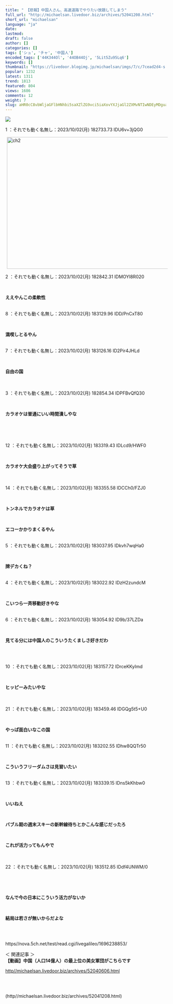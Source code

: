 ```yaml
---
title: " 【悲報】中国人さん、高速道路でやりたい放題してしまう"
full_url: "http://michaelsan.livedoor.biz/archives/52041208.html"
short_url: "michaelsan"
language: "ja"
date: 
lastmod: 
draft: false
author: []
categories: []
tags: ['シュ', 'チャ', '中国人']
encoded_tags: ['44K344Ol', '44OB44Oj', '5Lit5Zu95Lq6']
keywords: []
thumbnail: "https://livedoor.blogimg.jp/michaelsan/imgs/7/c/7cead2d4-s.jpg"
popular: 1232
latest: 1311
trend: 1813
featured: 804
views: 1686
comments: 12
weight: 7
slug: aHR0cC8vbWljaGFlbHNhbi5saXZlZG9vci5iaXovYXJjaGl2ZXMvNTIwNDEyMDguaHRtbA==
---
```


![](https://livedoor.blogimg.jp/michaelsan/imgs/7/c/7cead2d4-s.jpg)

<div><p>1 ：それでも動く名無し：2023/10/02(月) 182733.73 IDU6v+3jQG0</p><a target='_blank' title='ch2' href='https//livedoor.blogimg.jp/michaelsan/imgs/5/9/59f27556.jpg'><img class='pict' hspace='5' alt='ch2' border='0' height='413' width='680' src='https//livedoor.blogimg.jp/michaelsan/imgs/5/9/59f27556-s.jpg'></a><br><p>2 ：それでも動く名無し：2023/10/02(月) 182842.31 IDMOYl8R020</p><br><p><b><p>ええやんこの柔軟性</p></b><br>8 ：それでも動く名無し：2023/10/02(月) 183129.96 IDD/PnCxT80</p><p><b><p><br></p></b></p><p><b><p>満喫しとるやん</p></b><br>7 ：それでも動く名無し：2023/10/02(月) 183126.16 ID2Pir4JHLd</p><p><b><p><br></p></b></p><p><b><p>自由の国 </p><br></b><br>3 ：それでも動く名無し：2023/10/02(月) 182854.34 IDPFBvQfQ30</p><p><b><p><p><br></p></p></b></p><p><b><p><p>カラオケは普通にいい時間潰しやな </p><br></p><br></b><br>12 ：それでも動く名無し：2023/10/02(月) 183319.43 IDLcd9/HWF0</p><p><b><p><br></p></b></p><p><b><p>カラオケ大会盛り上がってそうで草 </p><br></b><br>14 ：それでも動く名無し：2023/10/02(月) 183355.58 IDCCh0/FZJ0</p><br><p><b><p>トンネルでカラオケは草</p></b></p><p><b><p><br></p></b></p><p><b><p>エコーかかりまくるやん <br></p></b></p><p><br>5 ：それでも動く名無し：2023/10/02(月) 183037.95 IDkvh7wqHa0</p><p><b><p><br></p></b></p><p><b><p>牌デカくね？ </p></b><br>4 ：それでも動く名無し：2023/10/02(月) 183022.92 IDzH2zundcM</p><p><b><p><br></p></b></p><p><b><p>こいつら一斉移動好きやな </p></b><br>6 ：それでも動く名無し：2023/10/02(月) 183054.92 ID9b/37LZDa</p><p><b><p><br></p></b></p><p><p><b><p>見てる分には中国人のこういうたくましさ好きだわ </p></b><br></p><br>10 ：それでも動く名無し：2023/10/02(月) 183157.72 IDrceKKyImd</p><p><b><p><br></p></b></p><p><b><p>ヒッピーみたいやな </p><br></b><br>21 ：それでも動く名無し：2023/10/02(月) 183459.46 IDGQg5t5+U0</p><p><b><p><br></p></b></p><p><b><p>やっぱ面白いなこの国 </p></b><br>11 ：それでも動く名無し：2023/10/02(月) 183202.55 IDhw8QQTr50</p><p><b><p><br></p></b></p><p><b><p>こういうフリーダムさは見習いたい </p></b><br>13 ：それでも動く名無し：2023/10/02(月) 183339.15 IDns5kKhbw0</p><p><b><p><br></p></b></p><p><b><p>いいねえ</p></b></p><p><b><p><br></p></b></p><p><b><p>バブル期の週末スキーの新幹線待ちとかこんな感じだったろ</p></b></p><p><b><p><br></p></b></p><p><b><p>これが活力ってもんやで <br></p><br></b><br>22 ：それでも動く名無し：2023/10/02(月) 183512.85 IDdf4UNWM/0</p><p><b><p><p><br></p></p></b></p><p><b><p><p><br></p></p></b></p><p><b><p><p>なんで今の日本にこういう活力がないか</p></p></b></p><p><b><p><p><br></p></p></b></p><p><b><p><p>結局は若さが無いからだよな <br></p></p></b></p><p><b><p><br></p></b><br>https//nova.5ch.net/test/read.cgi/livegalileo/1696238853/<br><p>＜ 関連記事 ＞<br><b>【動画】中国（人口14億人）の最上位の美女軍団がこちらです<br></b></p></p><a href='http//michaelsan.livedoor.biz/archives/52040606.html' target='_blank' title=''><p><p>http//michaelsan.livedoor.biz/archives/52040606.html<br></p></p></a><br><br clear='all'> <p id='a6850dc6aefc0d5bbff2bea180d92d89'> </p> <p id='a6850dc6aefc0d5bbff2bea180d92d89'> </p> <p class='alistcloud-container-6795'></p> </div>

(http//michaelsan.livedoor.biz/archives/52041208.html)
